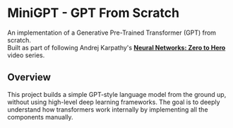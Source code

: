 # MiniGPT - GPT From Scratch

An implementation of a Generative Pre-Trained Transformer (GPT) from scratch.  
Built as part of following Andrej Karpathy's **[Neural Networks: Zero to Hero](https://www.youtube.com/playlist?list=PLAqhIrjkxbuWI23v9cThsA9GvCAUhRvKZ)** video series.

## Overview

This project builds a simple GPT-style language model from the ground up, without using high-level deep learning frameworks. The goal is to deeply understand how transformers work internally by implementing all the components manually.
